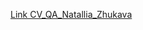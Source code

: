 [Link CV_QA_Natallia_Zhukava](https://drive.google.com/file/d/14m_AcdL_CTLD-YzjuxmzRkXdcfBVFC39/view?usp=sharing)
